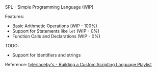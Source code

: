 SPL - Simple Programming Language (WIP)

Features:
- Basic Arithmetic Operations (WIP - 100%)
- Support for Statements like `let` (WIP - 0%)
- Function Calls and Declarations (WIP - 0%)

TODO:
- Support for identifiers and strings

Reference:
[tylerlaceby's - Building a Custom Scripting Language Playlist](https://www.youtube.com/playlist?list=PL_2VhOvlMk4UHGqYCLWc6GO8FaPl8fQTh)
